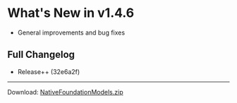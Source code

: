 # What's New in v1.4.6

- General improvements and bug fixes

## Full Changelog
- Release++ (32e6a2f)

---
Download: [NativeFoundationModels.zip](https://github.com/zats/native-foundation-models/releases/download/v1.4.6/NativeFoundationModels.zip)

